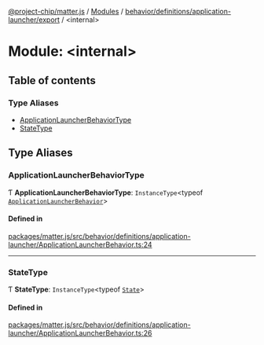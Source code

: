 [@project-chip/matter.js](../README.md) / [Modules](../modules.md) / [behavior/definitions/application-launcher/export](behavior_definitions_application_launcher_export.md) / \<internal\>

# Module: \<internal\>

## Table of contents

### Type Aliases

- [ApplicationLauncherBehaviorType](behavior_definitions_application_launcher_export._internal_.md#applicationlauncherbehaviortype)
- [StateType](behavior_definitions_application_launcher_export._internal_.md#statetype)

## Type Aliases

### ApplicationLauncherBehaviorType

Ƭ **ApplicationLauncherBehaviorType**: `InstanceType`\<typeof [`ApplicationLauncherBehavior`](behavior_definitions_application_launcher_export.md#applicationlauncherbehavior)\>

#### Defined in

[packages/matter.js/src/behavior/definitions/application-launcher/ApplicationLauncherBehavior.ts:24](https://github.com/project-chip/matter.js/blob/c0d55745d5279e16fdfaa7d2c564daa31e19c627/packages/matter.js/src/behavior/definitions/application-launcher/ApplicationLauncherBehavior.ts#L24)

___

### StateType

Ƭ **StateType**: `InstanceType`\<typeof [`State`](../classes/behavior_definitions_application_launcher_export.ApplicationLauncherServer.md#state-1)\>

#### Defined in

[packages/matter.js/src/behavior/definitions/application-launcher/ApplicationLauncherBehavior.ts:26](https://github.com/project-chip/matter.js/blob/c0d55745d5279e16fdfaa7d2c564daa31e19c627/packages/matter.js/src/behavior/definitions/application-launcher/ApplicationLauncherBehavior.ts#L26)
